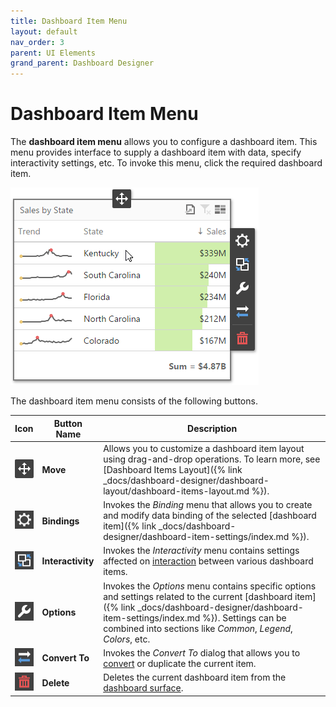 ```yaml
---
title: Dashboard Item Menu
layout: default
nav_order: 3
parent: UI Elements
grand_parent: Dashboard Designer
---
```

# Dashboard Item Menu
The **dashboard item menu** allows you to configure a dashboard item. This menu provides interface to supply a dashboard item with data, specify interactivity settings, etc. To invoke this menu, click the required dashboard item.

![wdd-dashboard-item-menu](/assets/images/dashboards/img125813.png)

The dashboard item menu consists of the following buttons.

| Icon | Button Name | Description |
|---|---|---|
| ![wdd-dashboard-item-menu-move](/assets/images/dashboards/img127117.png) | **Move** | Allows you to customize a dashboard item layout using drag-and-drop operations. To learn more, see [Dashboard Items Layout]({% link _docs/dashboard-designer/dashboard-layout/dashboard-items-layout.md %}). |
| ![wdd-dashboard-item-menu-bindings](/assets/images/dashboards/img127112.png) | **Bindings** | Invokes the _Binding_ menu that allows you to create and modify data binding of the selected [dashboard item]({% link _docs/dashboard-designer/dashboard-item-settings/index.md %}). |
| ![wdd-dashboard-item-menu-interactivity](/assets/images/dashboards/img127113.png) | **Interactivity** | Invokes the _Interactivity_ menu contains settings affected on [interaction](../interactivity.md) between various dashboard items. |
| ![wdd-dashboard-item-menu-options](/assets/images/dashboards/img127114.png) | **Options** | Invokes the _Options_ menu contains specific options and settings related to the current [dashboard item]({% link _docs/dashboard-designer/dashboard-item-settings/index.md %}). Settings can be combined into sections like _Common_, _Legend_, _Colors_, etc. |
| ![wdd-dashboard-item-menu-convert-to](/assets/images/dashboards/img127115.png) | **Convert To** | Invokes the _Convert To_ dialog that allows you to [convert](../convert-dashboard-items.md) or duplicate the current item. |
| ![wdd-dashboard-item-menu-delete](/assets/images/dashboards/img127116.png) | **Delete** | Deletes the current dashboard item from the [dashboard surface](dashboard-surface.md). |
